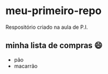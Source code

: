 # meu-primeiro-repo
Respositório criado na aula de P.I.

## minha lista de compras :smile:
- pão 
- macarrão
